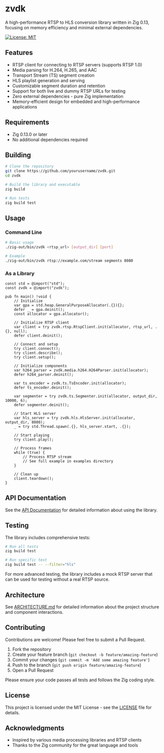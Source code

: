 # zvdk

A high-performance RTSP to HLS conversion library written in Zig 0.13, focusing on memory efficiency and minimal external dependencies.

[![License: MIT](https://img.shields.io/badge/License-MIT-blue.svg)](LICENSE)

## Features

- RTSP client for connecting to RTSP servers (supports RTSP 1.0)
- Media parsing for H.264, H.265, and AAC
- Transport Stream (TS) segment creation
- HLS playlist generation and serving
- Customizable segment duration and retention
- Support for both live and dummy RTSP URLs for testing
- Zero external dependencies - pure Zig implementation
- Memory-efficient design for embedded and high-performance applications

## Requirements

- Zig 0.13.0 or later
- No additional dependencies required

## Building

```bash
# Clone the repository
git clone https://github.com/yourusername/zvdk.git
cd zvdk

# Build the library and executable
zig build

# Run tests
zig build test
```

## Usage

### Command Line

```bash
# Basic usage
./zig-out/bin/zvdk <rtsp_url> [output_dir] [port]

# Example
./zig-out/bin/zvdk rtsp://example.com/stream segments 8080
```

### As a Library

```zig
const std = @import("std");
const zvdk = @import("zvdk");

pub fn main() !void {
    // Initialize
    var gpa = std.heap.GeneralPurposeAllocator(.{}){};
    defer _ = gpa.deinit();
    const allocator = gpa.allocator();

    // Initialize RTSP client
    var client = try zvdk.rtsp.RtspClient.init(allocator, rtsp_url, .{}, null);
    defer client.deinit();

    // Connect and setup
    try client.connect();
    try client.describe();
    try client.setup();

    // Initialize components
    var h264_parser = zvdk.media.h264.H264Parser.init(allocator);
    defer h264_parser.deinit();
    
    var ts_encoder = zvdk.ts.TsEncoder.init(allocator);
    defer ts_encoder.deinit();
    
    var segmenter = try zvdk.ts.Segmenter.init(allocator, output_dir, 10000, 6);
    defer segmenter.deinit();

    // Start HLS server
    var hls_server = try zvdk.hls.HlsServer.init(allocator, output_dir, 8080);
    _ = try std.Thread.spawn(.{}, hls_server.start, .{});

    // Start playing
    try client.play();
    
    // Process frames
    while (true) {
        // Process RTSP stream
        // See full example in examples directory
    }

    // Clean up
    client.teardown();
}
```

## API Documentation

See the [API Documentation](docs/API.md) for detailed information about using the library.

## Testing

The library includes comprehensive tests:

```bash
# Run all tests
zig build test

# Run specific test
zig build test -- --filter="hls"
```

For more advanced testing, the library includes a mock RTSP server that can be used for testing without a real RTSP source.

## Architecture

See [ARCHITECTURE.md](ARCHITECTURE.md) for detailed information about the project structure and component interactions.

## Contributing

Contributions are welcome! Please feel free to submit a Pull Request.

1. Fork the repository
2. Create your feature branch (`git checkout -b feature/amazing-feature`)
3. Commit your changes (`git commit -m 'Add some amazing feature'`)
4. Push to the branch (`git push origin feature/amazing-feature`)
5. Open a Pull Request

Please ensure your code passes all tests and follows the Zig coding style.

## License

This project is licensed under the MIT License - see the [LICENSE](LICENSE) file for details.

## Acknowledgments

- Inspired by various media processing libraries and RTSP clients
- Thanks to the Zig community for the great language and tools
